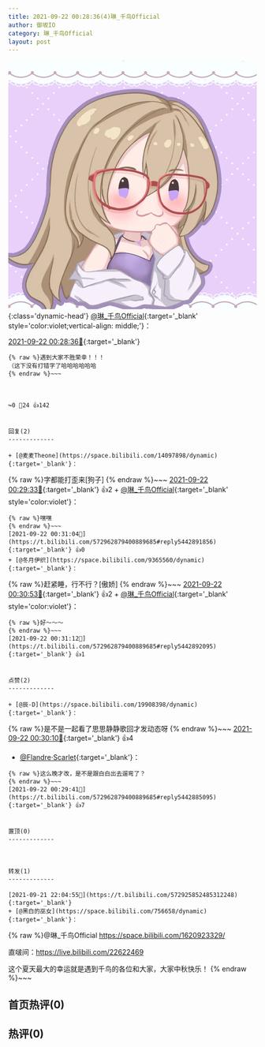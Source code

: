 ```yaml
---
title: 2021-09-22 00:28:36(4)琳_千鸟Official
author: 御坂IO
category: 琳_千鸟Official
layout: post
---
```


![img](/images/c0a88f85ebd0d056f37b114e0748e69556c8b488.jpg){:class='dynamic-head'}
[@琳_千鸟Official](https://space.bilibili.com/1620923329/dynamic){:target='_blank' style='color:violet;vertical-align: middle;'}：

[2021-09-22 00:28:36🔗](https://t.bilibili.com/572962879400889685){:target='_blank'}

~~~
{% raw %}遇到大家不胜荣幸！！！
（这下没有打错字了哈哈哈哈哈哈
{% endraw %}~~~



↪️0 💬24 👍142


回复(2)
-------------

+ [@麦麦Theone](https://space.bilibili.com/14097898/dynamic){:target='_blank'}：
~~~
{% raw %}字都能打歪来[狗子]
{% endraw %}~~~
[2021-09-22 00:29:33🔗](https://t.bilibili.com/572962879400889685#reply5442883974){:target='_blank'} 👍2
    + [@琳_千鸟Official](https://space.bilibili.com/1620923329/dynamic){:target='_blank' style='color:violet'}：
~~~
{% raw %}嘿嘿
{% endraw %}~~~
[2021-09-22 00:31:04🔗](https://t.bilibili.com/572962879400889685#reply5442891856){:target='_blank'} 👍0
+ [@冬月伊织](https://space.bilibili.com/9365560/dynamic){:target='_blank'}：
~~~
{% raw %}赶紧睡，行不行？[傲娇]
{% endraw %}~~~
[2021-09-22 00:30:53🔗](https://t.bilibili.com/572962879400889685#reply5442887068){:target='_blank'} 👍2
    + [@琳_千鸟Official](https://space.bilibili.com/1620923329/dynamic){:target='_blank' style='color:violet'}：
~~~
{% raw %}好～～～
{% endraw %}~~~
[2021-09-22 00:31:12🔗](https://t.bilibili.com/572962879400889685#reply5442892095){:target='_blank'} 👍1


点赞(2)
-------------

+ [@辰-D](https://space.bilibili.com/19908398/dynamic){:target='_blank'}：
~~~
{% raw %}是不是一起看了思思静静歌回才发动态呀
{% endraw %}~~~
[2021-09-22 00:30:10🔗](https://t.bilibili.com/572962879400889685#reply5442895064){:target='_blank'} 👍4
+ [@Flandre·Scarlet](https://space.bilibili.com/16460/dynamic){:target='_blank'}：
~~~
{% raw %}这么晚才改，是不是跟白白出去遛弯了？
{% endraw %}~~~
[2021-09-22 00:29:41🔗](https://t.bilibili.com/572962879400889685#reply5442885095){:target='_blank'} 👍7


置顶(0)
-------------



转发(1)
-------------

[2021-09-21 22:04:55🔗](https://t.bilibili.com/572925852485312248){:target='_blank'}
+ [@黑白的巫女](https://space.bilibili.com/756658/dynamic){:target='_blank'}：
~~~
{% raw %}@琳_千鸟Official    https://space.bilibili.com/1620923329/

直啵间：https://live.bilibili.com/22622469



这个夏天最大的幸运就是遇到千鸟的各位和大家，大家中秋快乐！
{% endraw %}~~~






首页热评(0)
-------------



热评(0)
-------------



